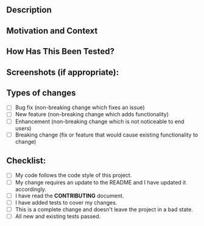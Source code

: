 <!--- Provide a general summary of your changes in the Title above using the present tense -->
<!--- Do not include the issue number or other pull request numbers in the title, but below in the description -->

## Description
<!--- Describe your changes in detail -->

## Motivation and Context
<!--- Why is this change required? What problem does it solve? -->
<!--- If it fixes an open issue, please link to the issue here. -->

## How Has This Been Tested?
<!--- Please describe in detail how you tested your changes. -->
<!--- Include details of your testing environment, and the tests you ran to see how your change affects other areas of the code, etc. -->

## Screenshots (if appropriate):

## Types of changes
<!--- What types of changes does your code introduce? Put an `x` in all the boxes that apply: -->
- [ ] Bug fix (non-breaking change which fixes an issue)
- [ ] New feature (non-breaking change which adds functionality)
- [ ] Enhancement (non-breaking change which is not noticeable to end users)
- [ ] Breaking change (fix or feature that would cause existing functionality to change)

## Checklist:
<!--- Go over all the following points, and put an `x` in all the boxes that apply. -->
<!--- If you're unsure about any of these, don't hesitate to ask. We're here to help! -->
- [ ] My code follows the code style of this project.
- [ ] My change requires an update to the README and I have updated it accordingly.
- [ ] I have read the **CONTRIBUTING** document.
- [ ] I have added tests to cover my changes.
- [ ] This is a complete change and doesn't leave the project in a bad state.
- [ ] All new and existing tests passed.
